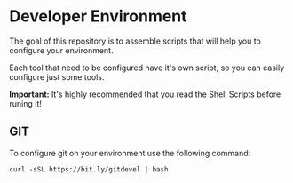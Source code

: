 Developer Environment
=====================

The goal of this repository is to assemble scripts that will help you to configure your environment.

Each tool that need to be configured have it's own script, so you can easily configure just some tools.

**Important:** It's highly recommended that you read the Shell Scripts before runing it!

GIT
---------------------

To configure git on your environment use the following command:

```ssh
curl -sSL https://bit.ly/gitdevel | bash
```

